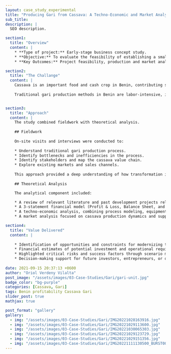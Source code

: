 ```yaml
---
layout: case_study_experimental
title: "Producing Gari from Cassava: A Techno-Economic and Market Analysis"
sub_title: 
description: |
  SEO description.

section1:
  title: "Overview"
  content: |
    * **Type of project:** Early-stage business concept study.
    * **Objective:** To evaluate the feasibility of establishing a small semi-industrial gari production unit in Benin, with the goal to modernize production methods, improve profitability, and ensure positive social and environmental impacts. 
    * **Key Outcomes:** Project feasibility, production and market analysis, financial modeling, and strategic recommendations. 

section2:
  title: "The Challange"
  content: |
    Cassava is an important food and cash crop in Benin, contributing significantly to both food security and local economies. Gari, a processed cassava food product, is widely consumed as a cheap staple across West Africa. 
    
    Traditional gari production methods in Benin are labor-intensive, inefficient, and difficult to scale. This project explored the feasibility of a modern, semi-industrial approach to improve efficiency, product consistency, while ensuring positive social and environmental impacts. 


section3:
  title: "Approach"
  content: |
    The study combined fieldwork with theoretical analysis.
    
    ## Fieldwork
    
    On-site visits and interviews were conducted to:
    
    * Understand traditional gari production process.
    * Identify bottlenecks and inefficiencies in the process.
    * Identify stakeholders and map the cassava value chain.
    * Explore existing markets and sales channels.
    
    This approach provided a deep understanding of how transformation is organized, what are the production practices, how products are distributed, and the supply chain logistics.
    
    ## Theoretical Analysis

    The analytical component included:

    * A review of relevant literature and past development projects related to cassava value chain and gari production.
    * A 3-statement financial model (Profit & Loss, Balance Sheet, and Cash Flow) used to simulate profitability under various production and economic scenarios.
    * A techno-economic analysis, combining process modeling, equipment sizing, and economic calculations.
    * A market analysis focused on cassava production dynamics and supply availability in Benin, the demand of gari, existing semi-industrial processing units and the challenge they face, transportation logistics, and market structure –pricing dynamics, competition, and sales channels–.

section4:
  title: "Value Delivered"
  content: |
    
    * Identification of opportunities and constraints for modernizing traditional gari production in Benin.
    * Financial estimates of potential investment and operational requirements.
    * Highlighted critical risks and success factors through scenario modeling, interviews, and literature review.
    * Decision-making support for future investors, entrepreneurs, or development partners.
    
date: 2021-09-15 20:37:13 +0600
author: "Oriol Verdeny Vilalta"
post_image: "/assets/images/03-Case-Studies/Gari/gari-unit.jpg"
badge_color: "bg-purple"
categories: [Cassava, Gari]
tags: Benin profitability Cassava Gari
slider_post: true
mathjax: true

post_format: "gallery"
gallery:
  - img: "/assets/images/03-Case-Studies/Gari/IMG20221028163916.jpg"
  - img: "/assets/images/03-Case-Studies/Gari/IMG20221029113600.jpg"
  - img: "/assets/images/03-Case-Studies/Gari/IMG20221030065303.jpg"
  - img: "/assets/images/03-Case-Studies/Gari/IMG20221029123729.jpg"
  - img: "/assets/images/03-Case-Studies/Gari/IMG20221029151356.jpg"
  - img: "/assets/images/03-Case-Studies/Gari/IMG20221111130500_BURST000_COVER.jpg"
---
```




